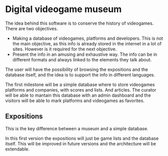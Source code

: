# Digital videogame museum

The idea behind this software is to conserve the history of videogames. There are two objectives.

- Making a database of videogames, platforms and developers. This is not the main
objective, as this info is already stored in the internet in a lot of sites. However
is it required for the next objective.
- Present the info in an amusing and exhaustive way. The info can be in different
formats and always linked to the elements they talk about.

The user will have the possibility of browsing the expositions and the database itself,
and the idea is to support the info in different languages.

The first milestone will be a simple database where to store videogames platforms and companies,
with scores and lists. And articles. The curator will be able to mantain this database
with an admin dashboard and the visitors will be able to mark platforms and videogames as favorites.

## Expositions

This is the key difference between a museum and a simple database.

In this first version the expositions will just be game lists and the database itself.
This will be improved in future versions and the architecture will be extendable.
